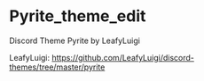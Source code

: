 # Pyrite_theme_edit
Discord Theme Pyrite by LeafyLuigi

LeafyLuigi: https://github.com/LeafyLuigi/discord-themes/tree/master/pyrite
